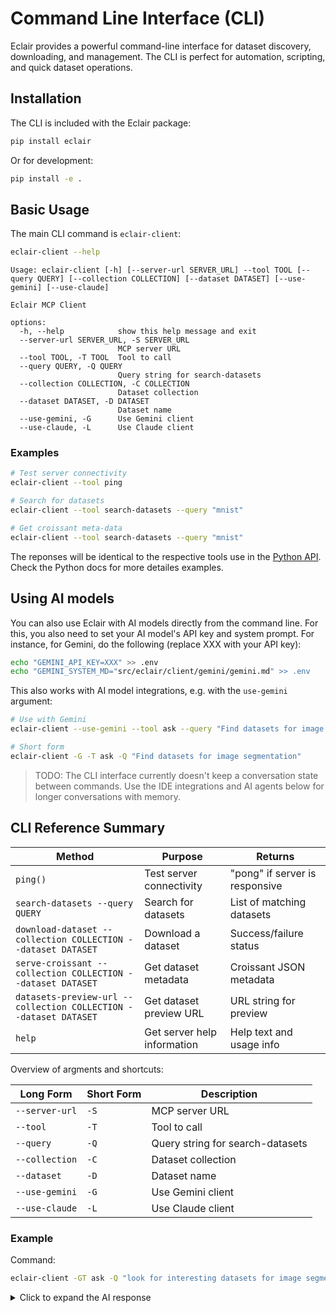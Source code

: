 # Command Line Interface (CLI)

Eclair provides a powerful command-line interface for dataset discovery, downloading, and management. The CLI is perfect for automation, scripting, and quick dataset operations.

## Installation

The CLI is included with the Eclair package:

```bash
pip install eclair
```

Or for development:

```bash
pip install -e .
```

## Basic Usage

The main CLI command is `eclair-client`:

```bash
eclair-client --help
```

```
Usage: eclair-client [-h] [--server-url SERVER_URL] --tool TOOL [--query QUERY] [--collection COLLECTION] [--dataset DATASET] [--use-gemini] [--use-claude]

Eclair MCP Client

options:
  -h, --help            show this help message and exit
  --server-url SERVER_URL, -S SERVER_URL
                        MCP server URL
  --tool TOOL, -T TOOL  Tool to call
  --query QUERY, -Q QUERY
                        Query string for search-datasets
  --collection COLLECTION, -C COLLECTION
                        Dataset collection
  --dataset DATASET, -D DATASET
                        Dataset name
  --use-gemini, -G      Use Gemini client
  --use-claude, -L      Use Claude client
```

### Examples

```bash
# Test server connectivity
eclair-client --tool ping

# Search for datasets
eclair-client --tool search-datasets --query "mnist"

# Get croissant meta-data
eclair-client --tool search-datasets --query "mnist"
```

The reponses will be identical to the respective tools use in the [Python API](python-api.md). Check the Python docs for more detailes examples.


## Using AI models
You can also use Eclair with AI models directly from the command line. For this, you also need to set your AI model's API key and system prompt. For instance, for Gemini, do the following (replace XXX with your API key):

```bash
echo "GEMINI_API_KEY=XXX" >> .env
echo "GEMINI_SYSTEM_MD="src/eclair/client/gemini/gemini.md" >> .env
```

This also works with AI model integrations, e.g. with the `use-gemini` argument:
```bash
# Use with Gemini
eclair-client --use-gemini --tool ask --query "Find datasets for image segmentation"

# Short form
eclair-client -G -T ask -Q "Find datasets for image segmentation"
```

> TODO: The CLI interface currently doesn't keep a conversation state between commands. Use the IDE integrations and AI agents below for longer conversations with memory.

## CLI Reference Summary

| Method | Purpose | Returns |
|--------|---------|---------|
| `ping()` | Test server connectivity | "pong" if server is responsive |
| `search-datasets --query QUERY` | Search for datasets | List of matching datasets |
| `download-dataset --collection COLLECTION --dataset DATASET` | Download a dataset | Success/failure status |
| `serve-croissant --collection COLLECTION --dataset DATASET` | Get dataset metadata | Croissant JSON metadata |
| `datasets-preview-url --collection COLLECTION --dataset DATASET` | Get dataset preview URL | URL string for preview |
| `help` | Get server help information | Help text and usage info |

Overview of argments and shortcuts:

| Long Form | Short Form | Description |
|-----------|------------|-------------|
| `--server-url` | `-S` | MCP server URL |
| `--tool` | `-T` | Tool to call |
| `--query` | `-Q` | Query string for search-datasets |
| `--collection` | `-C` | Dataset collection |
| `--dataset` | `-D` | Dataset name |
| `--use-gemini` | `-G` | Use Gemini client |
| `--use-claude` | `-L` | Use Claude client |


### Example
Command:
```bash
eclair-client -GT ask -Q "look for interesting datasets for image segmentation and order by size"
```

<details>
<summary>Click to expand the AI response</summary>
```
Of course! I'd be happy to help you find interesting datasets for image segmentation. Let's get started right away.

First, I'll search for datasets related to "image segmentation" on the eclair server. Then, I'll analyze their metadata to determine their size and present them to you in descending order.

Excellent! The search returned a great list of potential datasets. Now, I will retrieve the Croissant metadata for each of these to find their sizes and other relevant details. This might take a moment as I need to query each one individually.

Fantastic! I've successfully retrieved the metadata and extracted the sizes for each dataset. Here is the list of image segmentation datasets, ordered from largest to smallest:

1.  **`segments/sam-1b`**
    *   **Size**: 12.3 TB
    *   **Description**: The Segment Anything 1-Billion mask dataset (SA-1B). A massive, high-quality dataset with over 1 billion masks on 11 million images, designed for developing foundational models in computer vision.

2.  **`google/cityscapes`**
    *   **Size**: ~11.2 GB (11.0 GB + 241.0 MB)
    *   **Description**: A large-scale dataset focusing on semantic understanding of urban street scenes from 50 different cities. It's a standard benchmark for autonomous driving applications.

3.  **`segments/sidewalk-semantic`**
    *   **Size**: 1.8 GB
    *   **Description**: A collection of images focused on urban sidewalks with detailed semantic segmentation. Crucial for applications like autonomous robot navigation and accessibility tools.

4.  **`scene_parse_150`**
    *   **Size**: 1.0 GB
    *   **Description**: A benchmark for scene parsing, providing densely annotated images with pixel-level labels for a wide range of objects and scenes.

5.  **`augmented-traffic-signs`**
    *   **Size**: 1.0 GB
    *   **Description**: Contains 1000 images of traffic signs (1280x720) with segmentation masks, split into training and test sets.

6.  **`facebook/ade20k`**
    *   **Size**: 887.0 MB
    *   **Description**: A large-scale scene parsing benchmark with a diverse set of images and dense annotations for objects and their parts.

7.  **`nielsr/ade20k-panoptic`**
    *   **Size**: 887.0 MB
    *   **Description**: A panoptic version of the ADE20K dataset, providing annotations for both semantic "stuff" (like sky, road) and instance "things" (like individual cars, people).

8.  **`kvasir-v2`**
    *   **Size**: 495.0 MB
    *   **Description**: A diverse dataset of medical images from the gastrointestinal tract, annotated by experts for developing computer-aided diagnosis systems.

9.  **`kvasir-instrument`**
    *   **Size**: 80.0 MB
    *   **Description**: A dataset of images from colonoscopy procedures, with segmentation masks for various medical instruments. Useful for computer-assisted surgery applications.

10. **`fashion-mnist`**
    *   **Size**: 31.0 MB
    *   **Description**: A dataset of 70,000 28x28 grayscale images of clothing items. While primarily for classification, it can be used for simple segmentation tasks.

This list should give you a great starting point! The `sam-1b` dataset is exceptionally large and state-of-the-art, while `cityscapes` and `ade20k` are very popular and well-established benchmarks.
```
</details>

Eclair can be integrated in many more ways. Let us know your ideas!
